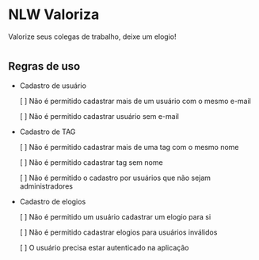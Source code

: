 # NLW Valoriza
Valorize seus colegas de trabalho, deixe um elogio!

#
## Regras de uso

- Cadastro de usuário

    [ ] Não é permitido cadastrar mais de um usuário com o mesmo e-mail
    
    [ ] Não é permitido cadastrar usuário sem e-mail


- Cadastro de TAG

    [ ] Não é permitido cadastrar mais de uma tag com o mesmo nome

    [ ] Não é permitido cadastrar tag sem nome

    [ ] Não é permitido o cadastro por usuários que não sejam administradores


- Cadastro de elogios

    [ ] Não é permitido um usuário cadastrar um elogio para si

    [ ] Não é permitido cadastrar elogios para usuários inválidos

    [ ] O usuário precisa estar autenticado na aplicação